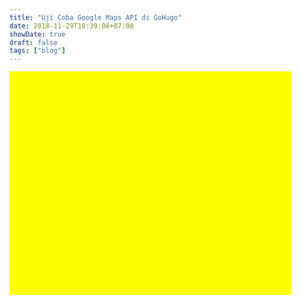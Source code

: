 ```yaml
---
title: "Uji Coba Google Maps API di GoHugo"
date: 2018-11-29T10:39:08+07:00
showDate: true
draft: false
tags: ["blog"]
---
```

<div id="map" style="width:100%;height:400px;background:yellow"></div>

<script>
function myMap() {
    var uluru = {lat: -7.5561, lng: 110.8317}; 
    var map = new google.maps.Map(document.getElementById("map"), { 
      zoom: 5, 
      center: uluru 
    }); 
    var marker = new google.maps.Marker({ 
      position: uluru, 
      map: map 
    }); 
}
</script>
<script src="https://maps.googleapis.com/maps/api/js?key=AIzaSyB73BzNYohKRTqDMrLP4yUfyJ_-nGWkasg&callback=myMap"></script>

